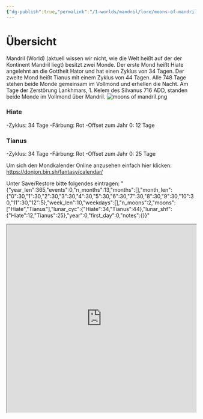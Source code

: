 ```yaml
---
{"dg-publish":true,"permalink":"/1-worlds/mandril/lore/moons-of-mandril-world/"}
---
```



# Übersicht
Mandril (World) (aktuell wissen wir nicht, wie die Welt heißt auf der der Kontinent Mandril liegt) besitzt zwei Monde. Der erste Mond heißt Hiate angelehnt an die Gottheit Hator und hat einen Zyklus von 34 Tagen. Der zweite Mond heißt Tianus mit einem Zyklus von 44 Tagen. Alle 748 Tage stehen beide Monde gemeinsam im Vollmond und erhellen die Nacht. Am Tage der Zerstörung Lankhmars, 1. Kelem des Silvanus 716 ADD, standen beide Monde im Vollmond über Mandril.
![moons of mandril.png](/img/user/z_Attachments/moons%20of%20mandril.png)

### Hiate
-Zyklus: 34 Tage
-Färbung: Rot
-Offset zum Jahr 0: 12 Tage

### Tianus
-Zyklus: 34 Tage
-Färbung: Rot
-Offset zum Jahr 0: 25 Tage


Um sich den Mondkalender Online anzusehen einfach hier klicken: https://donjon.bin.sh/fantasy/calendar/

Unter Save/Restore bitte folgendes eintragen: 
"{"year_len":365,"events":0,"n_months":13,"months":[],"month_len":{"0":30,"1":30,"2":30,"3":30,"4":30,"5":30,"6":30,"7":30,"8":30,"9":30,"10":30,"11":30,"12":5},"week_len":10,"weekdays":[],"n_moons":2,"moons":["Hiate","Tianus"],"lunar_cyc":{"Hiate":34,"Tianus":44},"lunar_shf":{"Hiate":12,"Tianus":25},"year":0,"first_day":0,"notes":{}}"


<iframe
		width=100%
		height="500"
		src="https://donjon.bin.sh/fantasy/calendar/"></iframe>